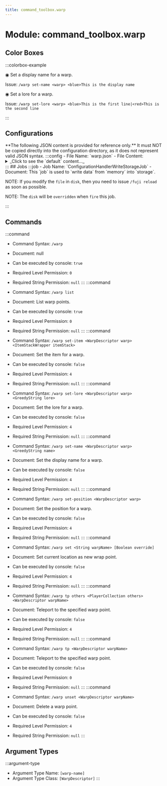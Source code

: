 ```yaml
---
title: command_toolbox.warp
---
```



# Module: command_toolbox.warp

## Color Boxes

:::colorbox-example

  ◉ Set a display name for a warp.
  
  Issue: `/warp set-name <warp> <blue>This is the display name`
  
  
  
  ◉ Set a lore for a warp.
  
  Issue: `/warp set-lore <warp> <blue>This is the first line|<red>This is the second line`


:::

## Configurations
<Admonition type="warning" icon="" title="">
**The following JSON content is provided for reference only.**
It must NOT be copied directly into the configuration directory, as it does not represent valid JSON syntax.
</Admonition>
:::config
- File Name: `warp.json`
- File Content: 
<details>

<summary>_Click to see the `default` content..._</summary>

```json showLineNumbers title="config/fuji/modules/command_toolbox/warp/warp.json"
{
  "warps": {}
}
```
</details>
:::
## Jobs
:::job
- Job Name: `ConfigurationHandlerWriteStorageJob`
- Document:   This `job` is used to `write data` from `memory` into `storage`.
  
  
  
  NOTE: If you modify the `file` in `disk`, then you need to issue `/fuji reload` as soon as possible.
  
  NOTE: The `disk` will be `overridden` when `fire` this job.


:::
## Commands
:::command
- Command Syntax: `/warp`
- Document: null
- Can be executed by console: `true`
- Required Level Permission: `0`
- Required String Permission: `null`
:::
:::command
- Command Syntax: `/warp list`
- Document:   List warp points.


- Can be executed by console: `true`
- Required Level Permission: `0`
- Required String Permission: `null`
:::
:::command
- Command Syntax: `/warp set-item <WarpDescriptor warp> <ItemStackWrapper itemStack>`
- Document:   Set the item for a warp.


- Can be executed by console: `false`
- Required Level Permission: `4`
- Required String Permission: `null`
:::
:::command
- Command Syntax: `/warp set-lore <WarpDescriptor warp> <GreedyString lore>`
- Document:   Set the lore for a warp.


- Can be executed by console: `false`
- Required Level Permission: `4`
- Required String Permission: `null`
:::
:::command
- Command Syntax: `/warp set-name <WarpDescriptor warp> <GreedyString name>`
- Document:   Set the display name for a warp.


- Can be executed by console: `false`
- Required Level Permission: `4`
- Required String Permission: `null`
:::
:::command
- Command Syntax: `/warp set-position <WarpDescriptor warp>`
- Document:   Set the position for a warp.


- Can be executed by console: `false`
- Required Level Permission: `4`
- Required String Permission: `null`
:::
:::command
- Command Syntax: `/warp set <String warpName> [Boolean override]`
- Document:   Set current location as new wrap point.


- Can be executed by console: `false`
- Required Level Permission: `4`
- Required String Permission: `null`
:::
:::command
- Command Syntax: `/warp tp others <PlayerCollection others> <WarpDescriptor warpName>`
- Document:   Teleport to the specified warp point.


- Can be executed by console: `false`
- Required Level Permission: `4`
- Required String Permission: `null`
:::
:::command
- Command Syntax: `/warp tp <WarpDescriptor warpName>`
- Document:   Teleport to the specified warp point.


- Can be executed by console: `false`
- Required Level Permission: `0`
- Required String Permission: `null`
:::
:::command
- Command Syntax: `/warp unset <WarpDescriptor warpName>`
- Document:   Delete a warp point.


- Can be executed by console: `false`
- Required Level Permission: `4`
- Required String Permission: `null`
:::
## Argument Types
:::argument-type
- Argument Type Name: `[warp-name]`
- Argument Type Class: `[WarpDescriptor]`
:::
